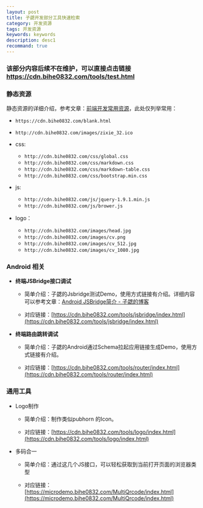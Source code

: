 ```yaml
---
layout: post
title: 子勰开发部分工具快速检索
category: 开发资源
tags: 开发资源
keywords: keywords
description: desc1
recommand: true
---
```


### 该部分内容后续不在维护，可以直接点击链接 https://cdn.bihe0832.com/tools/test.html 

### 静态资源

静态资源的详细介绍，参考文章：[前端开发常用资源](https://blog.bihe0832.com/my_html.html)，此处仅列举常用：


- `https://cdn.bihe0832.com/blank.html`
- `http://cdn.bihe0832.com/images/zixie_32.ico`

- css:

    - `http://cdn.bihe0832.com/css/global.css`
    - `http://cdn.bihe0832.com/css/markdown.css`
    - `http://cdn.bihe0832.com/css/markdown-table.css`
    - `http://cdn.bihe0832.com/css/bootstrap.min.css`

- js:
    
     - `http://cdn.bihe0832.com/js/jquery-1.9.1.min.js`
     - `http://cdn.bihe0832.com/js/brower.js`

- logo：

	- `http://cdn.bihe0832.com/images/head.jpg`
	- `http://cdn.bihe0832.com/images/cv.png`
	- `http://cdn.bihe0832.com/images/cv_512.jpg`
	- `http://cdn.bihe0832.com/images/cv_1080.jpg`
	
### Android 相关

- **终端JSBridge接口调试**

	-  简单介绍：子勰的Jsbridge测试Demo，使用方式链接有介绍。详细内容可以参考文章：[Android JSBridge简介 - 子勰的博客](https://blog.bihe0832.com/android_jsbridge.html)

	-  对应链接：[https://cdn.bihe0832.com/tools/jsbridge/index.html](https://cdn.bihe0832.com/tools/jsbridge/index.html)

- **终端路由跳转调试**

	-  简单介绍：子勰的Android通过Schema拉起应用链接生成Demo，使用方式链接有介绍。

	-  对应链接：[https://cdn.bihe0832.com/tools/router/index.html](https://cdn.bihe0832.com/tools/router/index.html)


### 通用工具

- Logo制作

	-  简单介绍：制作类似pubhorn 的Icon。

	-  对应链接：[https://cdn.bihe0832.com/tools/logo/index.html](https://cdn.bihe0832.com/tools/logo/index.html)

- 多码合一

    -  简单介绍：通过这几个JS接口，可以轻松获取到当前打开页面的浏览器类型

	-  对应链接：[https://microdemo.bihe0832.com/MultiQrcode/index.html](https://microdemo.bihe0832.com/MultiQrcode/index.html)

